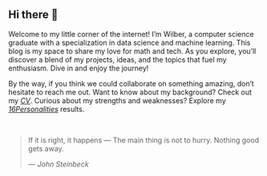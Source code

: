 ## Hi there 👋


Welcome to my little corner of the internet! I’m Wilber, a computer science
graduate with a specialization in data science and machine learning. This blog
is my space to share my love for math and tech. As you
explore, you’ll discover a blend of my projects, ideas, and the topics that
fuel my enthusiasm. Dive in and enjoy the journey!

By the way, if you think we could collaborate on something amazing, don’t
hesitate to reach me out. Want to know about my background? Check out my
[_CV_](https://drive.google.com/file/d/1jygBZ6urlkgBhd-bchAvzDKAn-P5aahp/view?usp=drive_link).
Curious about my strengths and weaknesses? Explore my
[_16Personalities_](https://www.16personalities.com/profiles/357c8cc61d573)
results.

<br>

> If it is right, it happens — The main thing is not to hurry. Nothing good gets away.
>
> — _John Steinbeck_

